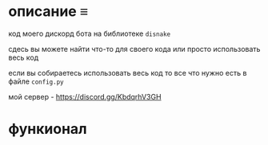 # описание ≡︎

код моего дискорд бота на библиотеке ```disnake```

сдесь вы можете найти что-то для своего кода или просто использовать весь код

если вы собираетесь использовать весь код то все что нужно есть в файле ```config.py```

мой сервер - https://discord.gg/KbdqrhV3GH

# функионал